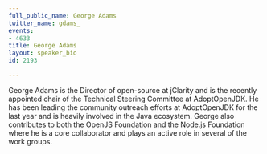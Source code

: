```yaml
---
full_public_name: George Adams
twitter_name: gdams_
events:
- 4633
title: George Adams
layout: speaker_bio
id: 2193

---
```

George Adams is the Director of open-source at jClarity and is the recently appointed chair of the Technical Steering Committee at AdoptOpenJDK. He has been leading the community outreach efforts at AdoptOpenJDK for the last year and is heavily involved in the Java ecosystem. George also contributes to both the OpenJS Foundation and the Node.js Foundation where he is a core collaborator and plays an active role in several of the work groups.